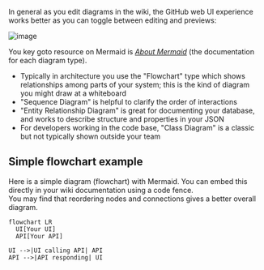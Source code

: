 In general as you edit diagrams in the wiki, the GitHub web UI experience
works better as you can toggle between editing and previews:

![image](https://github.com/binkley/wiki-docs/assets/186421/8b41ba18-338a-4311-9ec7-8668cd8a1003)

You key goto resource on Mermaid is [_About
Mermaid_](https://mermaid.js.org/intro/) (the documentation for each diagram
type).
* Typically in architecture you use the "Flowchart" type which shows
  relationships among parts of your system;
  this is the kind of diagram you might draw at a whiteboard
* "Sequence Diagram" is helpful to clarify the order of interactions
* "Entity Relationship Diagram" is great for documenting your database, and
  works to describe structure and properties in your JSON
* For developers working in the code base, "Class Diagram" is a classic but
  not typically shown outside your team

## Simple flowchart example

Here is a simple diagram (flowchart) with Mermaid.
You can embed this directly in your wiki documentation using a code fence.<br/>
You may find that reordering nodes and connections gives a better overall
diagram.

```mermaid
flowchart LR
  UI[Your UI]
  API[Your API]

UI -->|UI calling API| API
API -->|API responding| UI
```
